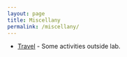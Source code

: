 ```yaml
---
layout: page
title: Miscellany
permalink: /miscellany/
---
```


<ul>
	<li><a href="travel">Travel</a> - Some activities outside lab.</li>
</ul>
